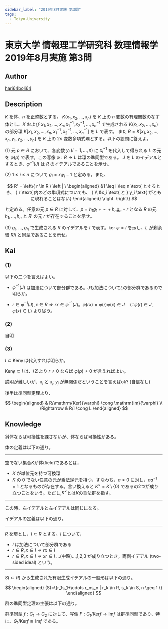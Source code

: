 ```yaml
---
sidebar_label: "2019年8月実施 第3問"
tags:
  - Tokyo-University
---
```

# 東京大学 情報理工学研究科 数理情報学 2019年8月実施 第3問

## **Author**
[hari64boli64](https://github.com/hari64boli64/GraduateSchoolEntranceExamination)

## **Description**
$K$ を体、$n$ を正整数とする。
$K(x_1, x_2, \ldots, x_n)$ を $K$ 上の $n$ 変数の有理関数のなす体とし、$K$ および $x_1, x_2, \ldots, x_n, x_1^{-1}, x_2^{-1}, \ldots, x_n^{-1}$ で生成される $K(x_1, x_2, \ldots, x_n)$ の部分環 $K[x_1, x_2, \ldots, x_n, x_1^{-1}, x_2^{-1}, \ldots, x_n^{-1}]$ を $L$ で表す。
また $R = K[x_1, x_2, \ldots, x_n, y_1, y_2, \ldots, y_n]$ を $K$ 上の $2n$ 変数多項式環とする。以下の設問に答えよ。

(1) 元 $p \in R$ において、各変数 $y_i \ (i = 1, \ldots, n)$ に $x_i^{-1}$ を代入して得られる $L$ の元を $\varphi(p)$ で表す。この写像 $\varphi: R \rightarrow L$ は環の準同型である。
$J$ を $L$ のイデアルとするとき、$\varphi^{-1}(J)$ は $R$ のイデアルであることを示せ。

(2) $1 \leq i \leq n$ について $g_i = x_i y_i - 1$ と定める。また、

$$
R' = \left\{ r \in R \ \left | \ \begin{aligned}
    &1 \leq i \leq n \text{ とするとき、 } r \text{ 内のどの単項式についても、 } \\ &x_i \text{ と } y_i \text{ がともに現れることはない}
\end{aligned} \right. \right\}
$$

と定める。任意の元 $p \in R$ に対して、$p = h_1 g_1 + \cdots + h_n g_n + r$ となる $R$ の元 $h_1, \ldots, h_n$ と $R'$ の元 $r$ が存在することを示せ。

(3) $g_1, \ldots, g_n$ で生成される $R$ のイデアルを $I$ で表す。ker $\varphi = I$ を示し、$L$ が剰余環 $R/I$ と同型であることを示せ。

## **Kai**
### (1)
以下の二つを言えばよい。

- $\varphi^{-1}(J)$ は加法について部分群である。$J$も加法について$L$の部分群であるので明らか。

- $r \in \varphi^{-1}(J),x \in R \Rightarrow rx \in \varphi^{-1}(J)$。$\varphi(rx)=\varphi(r)\varphi(x)\in J \quad (\because \varphi(r) \in J , \varphi(x) \in L)$ より従う。

### (2)
自明

### (3)
$I \subset \mathrm{Ker}\varphi$ は代入すれば明らか。

$\mathrm{Ker}\varphi \subset I$ は、(2)より $r\neq 0$ ならば $\varphi(p) \neq 0$ が言えればよい。

説明が難しいが、$x_i$ と $x_j,y_j$ が無関係だということを言えばok? (自信なし)

後半は準同型定理より、

$$
\begin{aligned}
                & R/\mathrm{Ker}{\varphi} \cong \mathrm{Im}{\varphi} \\
    \Rightarrow & R/I \cong L
\end{aligned}
$$

## **Knowledge**
斜体ならば可換性を課さないが、体ならば可換性がある。

体の定義は以下の通り。

-------------------------------

空でない集合$K$が体(field)であるとは，

- $K$ が単位元を持つ可換環
- $K$ の $0$ でない任意の元が乗法逆元を持つ，すなわち，$a \neq 0$ に対し，$aa^{-1}=1$ となるものが存在する。言い換えると $K^{\times}=K\setminus\{0\}$ であるの2つが成り立つことをいう。ただし,$K^{\times}$とは$K$の乗法群を指す。

-------------------------------

この時、右イデアルと左イデアルは同じになる。

イデアルの定義は以下の通り。

-------------------------------

$R$ を環とし，$I \subset R$ とする。$I$ について，

- $I$ は加法について部分群である
- $r \in R, x \in I \Rightarrow rx \in I$
- $r \in R, x \in I \Rightarrow xr \in I$ ...(中略)...,1,2,3 が成り立つとき，両側イデアル (two-sided ideal) という。

-------------------------------

$S (\subset R)$ から生成された有限生成イデアルの一般形は以下の通り。

$$
\begin{aligned}
    (S)=\{r_1s_1+\cdots r_ns_n | r_k \in R, s_k \in S, n \geq 1 \}
\end{aligned}
$$

群の準同型定理の主張は以下の通り。

群準同型 $f:G_1 \to G_2$ に対して、写像 $F:G_1/\mathrm{Ker}f \to \mathrm{Im}f$ は群準同型であり、特に、$G_1/\mathrm{Ker}f \cong \mathrm{Im}f$ である。